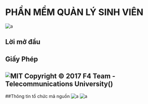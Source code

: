 ﻿# PHẦN MỀM QUẢN LÝ SINH VIÊN
![a](https://user-images.githubusercontent.com/27407242/26913937-572085ee-4c48-11e7-9a62-259c3f6a2b08.jpg)
## Lời mở đầu
## Giấy Phép
![MIT](https://github.com/F4Team-DHCN1A/QLSV/blob/master/LICENSE) Copyright © 2017 F4 Team - Telecommunications University(<a>)
--
##Thông tin tổ chức mã nguồn 
![a](https://user-images.githubusercontent.com/27596661/28235728-3a03d372-693e-11e7-80e3-f40cba1c35f4.png)
![a](https://user-images.githubusercontent.com/27596661/28235747-afaa6334-693e-11e7-86c3-b8993361b441.png)
